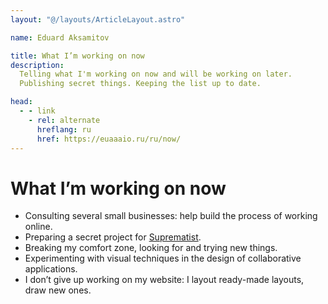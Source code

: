 ```yaml
---
layout: "@/layouts/ArticleLayout.astro"

name: Eduard Aksamitov

title: What I’m working on now
description:
  Telling what I'm working on now and will be working on later.
  Publishing secret things. Keeping the list up to date.

head:
  - - link
    - rel: alternate
      hreflang: ru
      href: https://euaaaio.ru/ru/now/
---
```


# What I’m working on now

- Consulting several small businesses: help build the process of working online.
- Preparing a secret project for [Suprematist](https://suprematist.cc).
- Breaking my comfort zone, looking for and trying new things.
- Experimenting with visual techniques in the design of collaborative applications.
- I don’t give up working on my website: I layout ready-made layouts, draw new ones.
